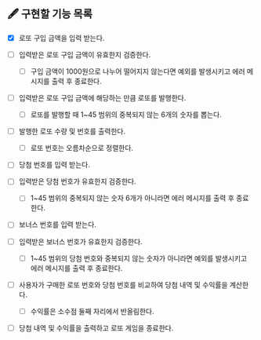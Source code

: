 ## 🖋 구현할 기능 목록
- [X] 로또 구입 금액을 입력 받는다.

- [ ] 입력받은 로또 구입 금액이 유효한지 검증한다.
    - [ ] 구입 금액이 1000원으로 나누어 떨어지지 않는다면 예외를 발생시키고 에러 메시지를 출력 후 종료한다.   

- [ ] 입력받은 로또 구입 금액에 해당하는 만큼 로또를 발행한다.
    - [ ] 로또를 발행할 때 1~45 범위의 중복되지 않는 6개의 숫자를 뽑는다.

- [ ] 발행한 로또 수량 및 번호를 출력한다.
    - [ ] 로또 번호는 오름차순으로 정렬한다.

- [ ] 당첨 번호를 입력 받는다.

- [ ] 입력받은 당첨 번호가 유효한지 검증한다.
    - [ ] 1~45 범위의 중복되지 않는 숫자 6개가 아니라면 에러 메시지를 출력 후 종료한다.

- [ ] 보너스 번호를 입력 받는다.

- [ ] 입력받은 보너스 번호가 유효한지 검증한다.
    - [ ] 1~45 범위의 당첨 번호와 중복되지 않는 숫자가 아니라면 예외를 발생시키고 에러 메시지를 출력 후 종료한다.

- [ ] 사용자가 구매한 로또 번호와 당첨 번호를 비교하여 당첨 내역 및 수익률을 계산한다.
    - [ ] 수익률은 소수점 둘째 자리에서 반올림한다.

- [ ] 당첨 내역 및 수익률을 출력하고 로또 게임을 종료한다. 
